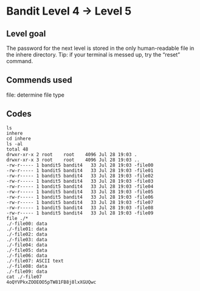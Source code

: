 # Bandit Level 4 → Level 5

## Level goal

The password for the next level is stored in the only human-readable file in the inhere directory. Tip: if your terminal is messed up, try the “reset” command.

## Commends used

file: determine file type

## Codes

```
ls
inhere
cd inhere
ls -al
total 48
drwxr-xr-x 2 root    root    4096 Jul 28 19:03 .
drwxr-xr-x 3 root    root    4096 Jul 28 19:03 ..
-rw-r----- 1 bandit5 bandit4   33 Jul 28 19:03 -file00
-rw-r----- 1 bandit5 bandit4   33 Jul 28 19:03 -file01
-rw-r----- 1 bandit5 bandit4   33 Jul 28 19:03 -file02
-rw-r----- 1 bandit5 bandit4   33 Jul 28 19:03 -file03
-rw-r----- 1 bandit5 bandit4   33 Jul 28 19:03 -file04
-rw-r----- 1 bandit5 bandit4   33 Jul 28 19:03 -file05
-rw-r----- 1 bandit5 bandit4   33 Jul 28 19:03 -file06
-rw-r----- 1 bandit5 bandit4   33 Jul 28 19:03 -file07
-rw-r----- 1 bandit5 bandit4   33 Jul 28 19:03 -file08
-rw-r----- 1 bandit5 bandit4   33 Jul 28 19:03 -file09
file ./*
./-file00: data
./-file01: data
./-file02: data
./-file03: data
./-file04: data
./-file05: data
./-file06: data
./-file07: ASCII text
./-file08: data
./-file09: data
cat ./-file07
4oQYVPkxZOOEOO5pTW81FB8j8lxXGUQwc
